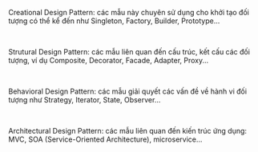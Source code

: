 <p>Creational Design Pattern: các mẫu này chuyên sử dụng cho khởi tạo đối tượng có thể kể đến như Singleton, Factory, Builder, Prototype...</p> <br>

<p>Strutural Design Pattern: các mẫu liên quan đến cấu trúc, kết cấu các đối tượng, ví dụ Composite, Decorator, Facade, Adapter, Proxy...</p> <br>

<p>Behavioral Design Pattern: các mẫu giải quyết các vấn đề về hành vi đối tượng như Strategy, Iterator, State, Observer...</p> <br>

<p>Architectural Design Pattern: các mẫu liên quan đến kiến trúc ứng dụng: MVC, SOA (Service-Oriented Architecture), microservice...</p>